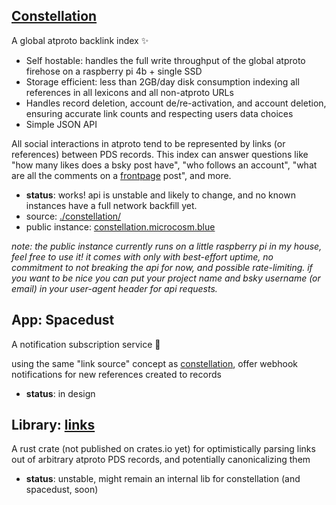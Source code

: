 [Constellation](./constellation/)
--------------------------------------------

A global atproto backlink index ✨

- Self hostable: handles the full write throughput of the global atproto firehose on a raspberry pi 4b + single SSD
- Storage efficient: less than 2GB/day disk consumption indexing all references in all lexicons and all non-atproto URLs
- Handles record deletion, account de/re-activation, and account deletion, ensuring accurate link counts and respecting users data choices
- Simple JSON API

All social interactions in atproto tend to be represented by links (or references) between PDS records. This index can answer questions like "how many likes does a bsky post have", "who follows an account", "what are all the comments on a [frontpage](https://frontpage.fyi/) post", and more.

- **status**: works! api is unstable and likely to change, and no known instances have a full network backfill yet.
- source: [./constellation/](./constellation/)
- public instance: [constellation.microcosm.blue](https://constellation.microcosm.blue/)

_note: the public instance currently runs on a little raspberry pi in my house, feel free to use it! it comes with only with best-effort uptime, no commitment to not breaking the api for now, and possible rate-limiting. if you want to be nice you can put your project name and bsky username (or email) in your user-agent header for api requests._


App: Spacedust
--------------

A notification subscription service 💫

using the same "link source" concept as [constellation](./constellation/), offer webhook notifications for new references created to records

- **status**: in design


Library: [links](./links/)
------------------------------------

A rust crate (not published on crates.io yet) for optimistically parsing links out of arbitrary atproto PDS records, and potentially canonicalizing them

- **status**: unstable, might remain an internal lib for constellation (and spacedust, soon)
